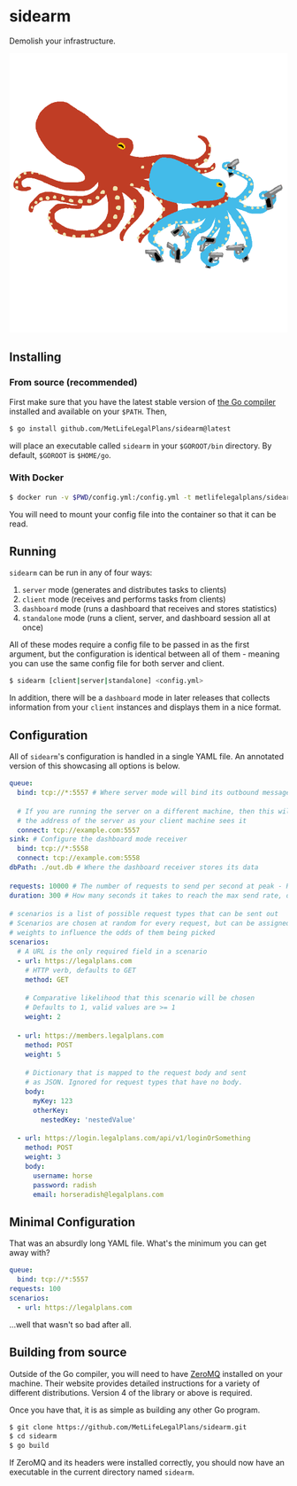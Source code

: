 # sidearm

Demolish your infrastructure.

![octopi 2 the octoping](octopi.png)

## Installing

### From source (recommended)

First make sure that you have the latest stable version of [the Go compiler](https://go.dev/dl/) installed and available on your `$PATH`. Then,

```sh
$ go install github.com/MetLifeLegalPlans/sidearm@latest
```

will place an executable called `sidearm` in your `$GOROOT/bin` directory. By default, `$GOROOT` is `$HOME/go`.

### With Docker

```sh
$ docker run -v $PWD/config.yml:/config.yml -t metlifelegalplans/sidearm:latest
```

You will need to mount your config file into the container so that it can be read.

## Running

`sidearm` can be run in any of four ways:

1. `server` mode (generates and distributes tasks to clients)
2. `client` mode (receives and performs tasks from clients)
3. `dashboard` mode (runs a dashboard that receives and stores statistics)
4. `standalone` mode (runs a client, server, and dashboard session all at once)

All of these modes require a config file to be passed in as the first argument, but the configuration is identical between all of them - meaning you can use the same config file for both server and client.

```sh
$ sidearm [client|server|standalone] <config.yml>
```

In addition, there will be a `dashboard` mode in later releases that collects information from your `client` instances and displays them in a nice format.

## Configuration

All of `sidearm`'s configuration is handled in a single YAML file. An annotated version of this showcasing all options is below.

```yaml
queue:
  bind: tcp://*:5557 # Where server mode will bind its outbound message queue

  # If you are running the server on a different machine, then this will be
  # the address of the server as your client machine sees it
  connect: tcp://example.com:5557
sink: # Configure the dashboard mode receiver
  bind: tcp://*:5558
  connect: tcp://example.com:5558
dbPath: ./out.db # Where the dashboard receiver stores its data

requests: 10000 # The number of requests to send per second at peak - REQUIRED
duration: 300 # How many seconds it takes to reach the max send rate, default 0

# scenarios is a list of possible request types that can be sent out
# Scenarios are chosen at random for every request, but can be assigned
# weights to influence the odds of them being picked
scenarios:
  # A URL is the only required field in a scenario
  - url: https://legalplans.com
    # HTTP verb, defaults to GET
    method: GET

    # Comparative likelihood that this scenario will be chosen
    # Defaults to 1, valid values are >= 1
    weight: 2

  - url: https://members.legalplans.com
    method: POST
    weight: 5

    # Dictionary that is mapped to the request body and sent
    # as JSON. Ignored for request types that have no body.
    body:
      myKey: 123
      otherKey:
        nestedKey: 'nestedValue'

  - url: https://login.legalplans.com/api/v1/loginOrSomething
    method: POST
    weight: 3
    body:
      username: horse
      password: radish
      email: horseradish@legalplans.com
```

## Minimal Configuration

That was an absurdly long YAML file. What's the minimum you can get away with?

```yaml
queue:
  bind: tcp://*:5557
requests: 100
scenarios:
  - url: https://legalplans.com
```

...well that wasn't so bad after all.

## Building from source

Outside of the Go compiler, you will need to have [ZeroMQ](https://zeromq.org/download) installed on your machine. Their website provides detailed instructions for a variety of different distributions. Version 4 of the library or above is required.

Once you have that, it is as simple as building any other Go program.

```sh
$ git clone https://github.com/MetLifeLegalPlans/sidearm.git
$ cd sidearm
$ go build
```

If ZeroMQ and its headers were installed correctly, you should now have an executable in the current directory named `sidearm`.
